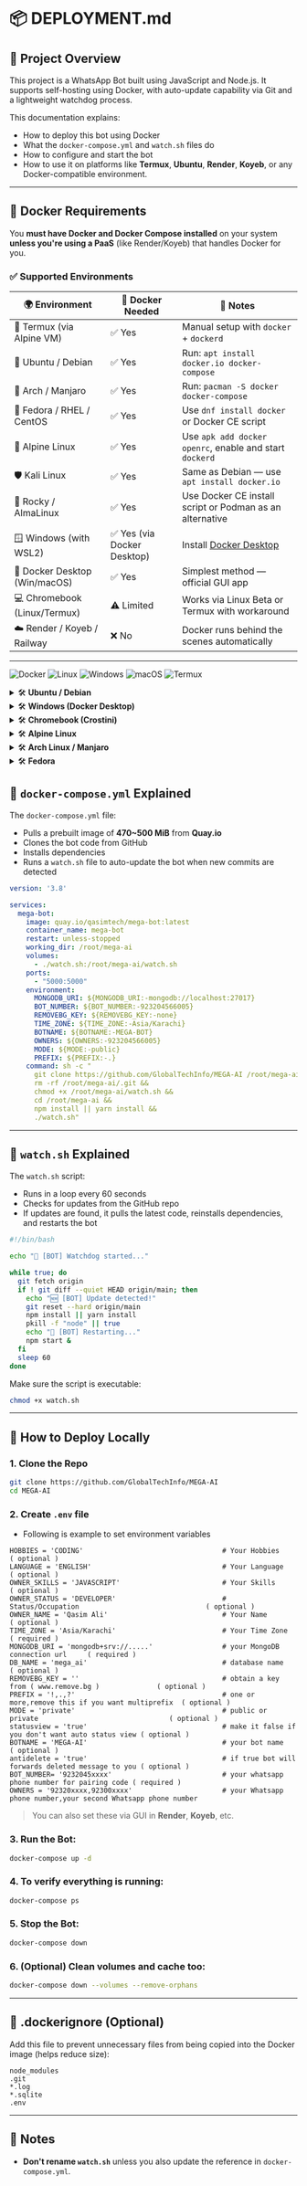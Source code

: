 
# 📦 DEPLOYMENT.md

## 🧠 Project Overview

This project is a WhatsApp Bot built using JavaScript and Node.js. It supports self-hosting using Docker, with auto-update capability via Git and a lightweight watchdog process.

This documentation explains:

- How to deploy this bot using Docker
- What the `docker-compose.yml` and `watch.sh` files do
- How to configure and start the bot
- How to use it on platforms like **Termux**, **Ubuntu**, **Render**, **Koyeb**, or any Docker-compatible environment.

---

## 🐳 Docker Requirements

You **must have Docker and Docker Compose installed** on your system **unless you're using a PaaS** (like Render/Koyeb) that handles Docker for you.

### ✅ Supported Environments

| 🌍 Environment                | 🐳 Docker Needed | 📌 Notes                                                                 |
|------------------------------|------------------|-------------------------------------------------------------------------|
| 📱 Termux (via Alpine VM) | ✅ Yes           | Manual setup with `docker` + `dockerd`     |
| 🐧 Ubuntu / Debian            | ✅ Yes           | Run: `apt install docker.io docker-compose`                            |
| 🧱 Arch / Manjaro             | ✅ Yes           | Run: `pacman -S docker docker-compose`                                 |
| 🔧 Fedora / RHEL / CentOS     | ✅ Yes           | Use `dnf install docker` or Docker CE script                           |
| 🧊 Alpine Linux               | ✅ Yes           | Use `apk add docker openrc`, enable and start `dockerd`                |
| 🛡️ Kali Linux                | ✅ Yes           | Same as Debian — use `apt install docker.io`                           |
| 🐘 Rocky / AlmaLinux          | ✅ Yes           | Use Docker CE install script or Podman as an alternative               |
| 🪟 Windows (with WSL2)        | ✅ Yes (via Docker Desktop) | Install [Docker Desktop](https://www.docker.com/products/docker-desktop/) |
| 🧩 Docker Desktop (Win/macOS) | ✅ Yes           | Simplest method — official GUI app                                     |
| 💻 Chromebook (Linux/Termux)  | ⚠️ Limited       | Works via Linux Beta or Termux with workaround                   |
| ☁️ Render / Koyeb / Railway   | ❌ No            | Docker runs behind the scenes automatically                           |

---
![Docker](https://img.shields.io/badge/Works%20with-Docker-blue?logo=docker)
![Linux](https://img.shields.io/badge/Linux-Supported-success?logo=linux)
![Windows](https://img.shields.io/badge/Windows-Supported-success?logo=windows)
![macOS](https://img.shields.io/badge/macOS-Supported-success?logo=apple)
![Termux](https://img.shields.io/badge/Termux-Tested-yellow?logo=termux)

</details> <details> <summary>🛠 <strong>Ubuntu / Debian</strong></summary>

  ```bash
sudo apt update
sudo apt install docker.io docker-compose -y
sudo systemctl enable --now docker
```

</details> <details> <summary>🛠 <strong>Windows (Docker Desktop)</strong></summary>
  
- Download from: https://www.docker.com/products/docker-desktop

- Enable WSL2 backend during installation

- Run docker --version to verify setup

- Use PowerShell or WSL for Compose commands

</details> <details> <summary>🛠 <strong>Chromebook (Crostini)</strong></summary>

  ```bash
# Inside Crostini Linux terminal
sudo apt update
sudo apt install docker.io docker-compose -y
sudo usermod -aG docker $USER
newgrp docker
  ```
</details> <details>
<summary>🛠 <strong>Alpine Linux</strong></summary>

```bash
# Alpine setup
apk update
apk add docker docker-cli docker-compose-plugin openrc

# Enable Docker to run at boot
rc-update add docker boot
service docker start

# Optional: allow non-root access
addgroup $USER docker
newgrp docker
```
</details> <details> <summary>🛠 <strong>Arch Linux / Manjaro</strong></summary>

  ```bash
# Arch / Manjaro setup
sudo pacman -Syu docker docker-compose
# Enable and start Docker
sudo systemctl enable --now docker
# Optional: add current user to docker group
sudo usermod -aG docker $USER
newgrp docker
```
</details> <details> <summary>🛠 <strong>Fedora</strong></summary>

  ```bash
# Fedora setup
sudo dnf -y install dnf-plugins-core
sudo dnf config-manager \
    --add-repo https://download.docker.com/linux/fedora/docker-ce.repo
sudo dnf install -y docker-ce docker-ce-cli containerd.io docker-compose-plugin
# Start and enable Docker
sudo systemctl enable --now docker
# Optional: add current user to docker group
sudo usermod -aG docker $USER
newgrp docker
```
</details>

## 🔧 `docker-compose.yml` Explained

The `docker-compose.yml` file:

- Pulls a prebuilt image of **470~500 MiB** from **Quay.io**
- Clones the bot code from GitHub
- Installs dependencies
- Runs a `watch.sh` file to auto-update the bot when new commits are detected

```yaml
version: '3.8'

services:
  mega-bot:
    image: quay.io/qasimtech/mega-bot:latest
    container_name: mega-bot
    restart: unless-stopped
    working_dir: /root/mega-ai
    volumes:
      - ./watch.sh:/root/mega-ai/watch.sh
    ports:
      - "5000:5000"
    environment:
      MONGODB_URI: ${MONGODB_URI:-mongodb://localhost:27017}
      BOT_NUMBER: ${BOT_NUMBER:-923204566005}
      REMOVEBG_KEY: ${REMOVEBG_KEY:-none}
      TIME_ZONE: ${TIME_ZONE:-Asia/Karachi}
      BOTNAME: ${BOTNAME:-MEGA-BOT}
      OWNERS: ${OWNERS:-923204566005}
      MODE: ${MODE:-public}
      PREFIX: ${PREFIX:-.}
    command: sh -c "
      git clone https://github.com/GlobalTechInfo/MEGA-AI /root/mega-ai || true &&
      rm -rf /root/mega-ai/.git &&
      chmod +x /root/mega-ai/watch.sh &&
      cd /root/mega-ai &&
      npm install || yarn install &&
      ./watch.sh"
```

---

## 🔁 `watch.sh` Explained

The `watch.sh` script:

- Runs in a loop every 60 seconds
- Checks for updates from the GitHub repo
- If updates are found, it pulls the latest code, reinstalls dependencies, and restarts the bot

```bash
#!/bin/bash

echo "🔄 [BOT] Watchdog started..."

while true; do
  git fetch origin
  if ! git diff --quiet HEAD origin/main; then
    echo "🆕 [BOT] Update detected!"
    git reset --hard origin/main
    npm install || yarn install
    pkill -f "node" || true
    echo "🔁 [BOT] Restarting..."
    npm start &
  fi
  sleep 60
done
```

Make sure the script is executable:

```bash
chmod +x watch.sh
```
---

## 🚀 How to Deploy Locally

### 1. Clone the Repo

```bash
git clone https://github.com/GlobalTechInfo/MEGA-AI
cd MEGA-AI
```

### 2. Create `.env` file

- Following is example to set environment variables
```env
HOBBIES = 'CODING'                                  # Your Hobbies                                    ( optional )
LANGUAGE = 'ENGLISH'                                # Your Language                                   ( optional )
OWNER_SKILLS = 'JAVASCRIPT'                         # Your Skills                                     ( optional )
OWNER_STATUS = 'DEVELOPER'                          # Status/Occupation                               ( optional )
OWNER_NAME = 'Qasim Ali'                            # Your Name                                       ( optional )
TIME_ZONE = 'Asia/Karachi'                          # Your Time Zone                  ( required )
MONGODB_URI = 'mongodb+srv://.....'                 # your MongoDB connection url     ( required )
DB_NAME = 'mega_ai'                                 # database name                                    ( optional )
REMOVEBG_KEY = ''                                   # obtain a key from ( www.remove.bg )              ( optional )
PREFIX = '!,.,?'                                    # one or more,remove this if you want multiprefix  ( optional )
MODE = 'private'                                    # public or private                                ( optional )
statusview = 'true'                                 # make it false if you don't want auto status view ( optional )
BOTNAME = 'MEGA-AI'                                 # your bot name                                    ( optional )
antidelete = 'true'                                 # if true bot will forwards deleted message to you ( optional )
BOT_NUMBER= '9232045xxxx'                           # your whatsapp phone number for pairing code ( required )
OWNERS = '92320xxxx,92300xxxx'                      # your Whatsapp phone number,your second Whatsapp phone number
```

> You can also set these via GUI in **Render**, **Koyeb**, etc.

### 3. Run the Bot:

```bash
docker-compose up -d
```
### 4. To verify everything is running:

```bash
docker-compose ps
```
### 5. Stop the Bot:

```bash
docker-compose down
```
### 6. (Optional) Clean volumes and cache too:
```bash
docker-compose down --volumes --remove-orphans
```
---

## 📃 .dockerignore (Optional)

Add this file to prevent unnecessary files from being copied into the Docker image (helps reduce size):

```
node_modules
.git
*.log
*.sqlite
.env
```
---

## 🧠 Notes

- **Don't rename `watch.sh`** unless you also update the reference in `docker-compose.yml`.
